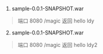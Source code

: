 1. sample-0.0.1-SNAPSHOT.war

> 端口 8080  /magic 返回 hello ldy

2. sample-0.0.1-SNAPSHOT.war

> 端口 8080  /magic 返回 hello ldy2
